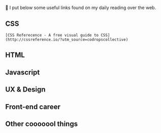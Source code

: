 # <Awesome-links>
:memo: I put below some useful links found on my daily reading over the web. 

## CSS
	[CSS Referecence - A free visual guide to CSS](http://cssreference.io/?utm_source=codropscollective)

## HTML

## Javascript

## UX & Design

## Front-end career

## Other cooooool things